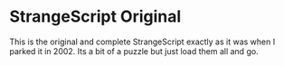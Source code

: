 # StrangeScript Original

This is the original and complete StrangeScript exactly as it was when I parked it in 2002. Its a bit of a puzzle but just load them all and go. 
